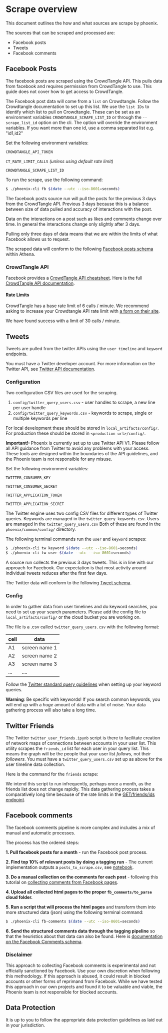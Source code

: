 # Scrape overview
This document outlines the how and what sources are scrape by phoenix.

The sources that can be scraped and processed are:
- Facebook posts
- Tweets
- Facebook comments

## Facebook Posts
The facebook posts are scraped using the CrowdTangle API. 
This pulls data from facebook and requires permission from CrowdTangle to use.
This guide does not cover how to get access to CrowdTangle. 

The Facebook post data will come from a `list` on Crowdtangle.
Follow the Crowdtangle documentation to set up this list.
We use the `list IDs` to identify which list to pull on Crowdtangle.
These can be set as an environment variables `CROWDTANGLE_SCRAPE_LIST_ID` or through the `--scrape_list_id` option on the cli.
The option will override the environment variables.
If you want more than one id, use a comma separated list e.g. "id1,id2"

Set the following environment variables:

`CROWDTANGLE_API_TOKEN`

`CT_RATE_LIMIT_CALLS` _(unless using default rate limit)_

`CROWDTANGLE_SCRAPE_LIST_ID`


To run the scrape, use the following command:
```bash 
$ ./phoenix-cli fb $(date --utc --iso-8601=seconds)
```

The facebook posts source run will pull the posts for the previous 3 days from the CrowdTangle API.
Previous 3 days because this is a balance between size of data pulled and accuracy of interactions with the post.

Data on the interactions on a post such as likes and comments change over time. In general the interactions change only slightly after 3 days.

Pulling only three days of data means that we are within the limits of what Facebook allows us to request.

The scraped data will conform to the following [Facebook posts schema](docs/facebook_posts_table.md) within Athena.

### CrowdTangle API
Facebook provides a [CrowdTangle API cheatsheet](https://help.crowdtangle.com/en/articles/3443476-api-cheat-sheet).
Here is the full [CrowdTangle API documentation](https://github.com/CrowdTangle/API/wiki).

#### Rate Limits
CrowdTangle has a base rate limit of 6 calls / minute.
We recommend asking to increase your Crowdtangle API rate limit with [a form on their site](https://www.facebook.com/help/contact/908993259530156).

We have found success with a limit of 30 calls / minute.


## Tweets
Tweets are pulled from the twitter APIs using the `user timeline` and `keyword` endpoints.

You must have a Twitter developer account.
For more information on the Twitter API, see [Twitter API documentation](https://developer.twitter.com/en/docs).

### Configuration
Two configuration CSV files are used for the scraping.

1. `config/twitter_query_users.csv` - user handles to scrape, a new line per user handle
2. `config/twitter_query_keywords.csv` - keywords to scrape, single or multiple keywords per line

For local development these should be stored in `local_artifacts/config/`.
For production these should be stored in `<production url>/config/`.

**Important!:** Phoenix is currently set up to use Twitter API V1. 
Please follow all API guidance from Twitter to avoid any problems with your access.
These tools are designed within the boundaries of the API guidelines, 
and the Phoenix team is not responsible for any misuse.

Set the following environment variables:

`TWITTER_CONSUMER_KEY`

`TWITTER_CONSUMER_SECRET`

`TWITTER_APPLICATION_TOKEN`

`TWITTER_APPLICATION_SECRET`

The Twitter engine uses two config CSV files for different types of Twitter queries.
Keywords are managed in the `twitter_query_keywords.csv`. 
Users are managed in the `twitter_query_users.csv`
Both of these are found in the `phoenix/common/config/` directory.

The following terminal commands run the `user` and `keyword` scrapes:

```bash
$ ./phoenix-cli tw keyword $(date --utc --iso-8601=seconds)
$ ./phoenix-cli tw user $(date --utc --iso-8601=seconds)
```

A source run collects the previous 3 days tweets.
This is in line with our approach for Facebook.
Our expectation is that most activity around individual tweets reduces after the first few days.

The Twitter data will conform to the following [Tweet schema](docs/tweets_table.md).

### Config
In order to gather data from user timelines and do keyword searches, you need to set up your search parameters.
Please add the config file to `local_artifacts/config/` or the cloud bucket you are working on.

The file is a .csv called `twitter_query_users.csv` with the following format:

|cell | data            | 
|---- |----------------------|
|A1 |screen name 1|
|A2 |screen name 2|
|A3 |screen name 3|
|...|....|


Follow the [Twitter standard query guidelines](https://developer.twitter.com/en/docs/twitter-api/v1/rules-and-filtering/search-operators) when setting up your keyword queries.

**Warning**: Be specific with keywords! 
If you search common keywords, you will end up with a _huge_ amount of data with a lot of noise.
Your data gathering process will also take a long time.

## Twitter Friends
The Twitter `twitter_user_friends.ipynb` script is there to facilitate creation of network maps of connections between accounts in your user list.
This utility scrapes the `friends_id` list for each user in your query list.
This means the graph will be the people that your user list *follows*, not their *followers*.
You must have a `twitter_query_users.csv` set up as above for the user timeline data collection.

Here is the command for the `friends` scrape:

We intend this script to run infrequently, perhaps once a month, as the friends list does not change rapidly.
This data gathering process takes a comparatively long time because of the rate limits in the [GET/friends/ids endpoint](https://developer.twitter.com/en/docs/twitter-api/v1/accounts-and-users/follow-search-get-users/api-reference/get-friends-ids). 

## Facebook comments
The facebook comments pipeline is more complex and includes a mix of manual and automatic processes.

The process has the ordered steps:

**1. Pull facebook posts for a month** - run the Facebook post process.

**2. Find top 10% of relevant posts by doing a tagging run** - 
The current implementation outputs a `posts_to_scrape.csv`, see [notebook](/phoenix/tag/twitter_facebook_posts_finalise.ipynb).

**3. Do a manual collection on the comments for each post** - 
following this tutorial on [collecting comments from Facebook pages](docs/facebook-comment-collection.md). 

**4. Upload all collected html pages to the proper `fb_comments/to_parse` cloud folder.** 

**5. Run a script that will process the html pages** and transform them into more structured data (json) using the following terminal command:
```bash
$ ./phoenix-cli fb-comments $(date --utc --iso-8601=seconds)
```

**6. Send the structured comments data through the tagging pipeline** so that the heuristics about that data can also be found. 
Here is [documentation on the Facebook Comments schema](docs/facebook_comments_table.md).

### Disclaimer

This approach to collecting Facebook comments is experimental and not officially sanctioned by Facebook. 
Use your own discretion when following this methodology.
If this approach is abused, it could result in blocked accounts or other forms of reprimand from Facebook.
While we have tested this approach in our own projects and found it to be valuable and viable, 
the Phoenix team is not responsible for blocked accounts. 

## Data Protection
It is up to you to follow the appropriate data protection guidelines as laid out in your jurisdiction. 